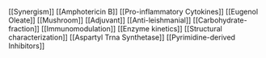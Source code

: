 [[Synergism]]
[[Amphotericin B]]
[[Pro-inflammatory Cytokines]]
[[Eugenol Oleate]]
[[Mushroom]]
[[Adjuvant]]
[[Anti-leishmanial]]
[[Carbohydrate-fraction]]
[[Immunomodulation]]
[[Enzyme kinetics]]
[[Structural characterization]]
[[Aspartyl Trna Synthetase]]
[[Pyrimidine-derived Inhibitors]]
